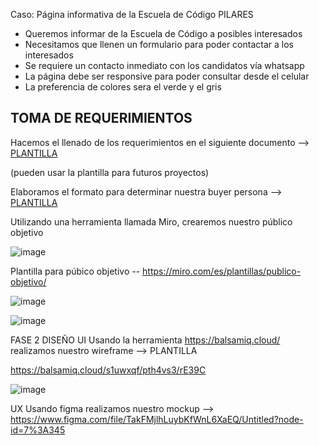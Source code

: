 Caso: Página informativa de la Escuela de Código PILARES
* Queremos informar de la Escuela de Código a posibles interesados
* Necesitamos que llenen un formulario para poder contactar a los interesados
* Se requiere un contacto inmediato con los candidatos vía whatsapp
* La página debe ser responsive para poder consultar desde el celular
* La preferencia de colores sera el verde y el gris
 
 ## TOMA DE REQUERIMIENTOS 
 Hacemos el llenado de los requerimientos en el siguiente documento --> [PLANTILLA](./1.-Reqierimientos.doc)
 
(pueden usar la plantilla para futuros proyectos)

Elaboramos el formato para determinar nuestra buyer persona --> [PLANTILLA](./2.-persona.pdf)

Utilizando una herramienta llamada Miro, crearemos nuestro público objetivo 

![image](https://user-images.githubusercontent.com/91554777/161871996-34895938-93cc-47e9-83f5-f431c8652de6.png)

Plantilla para púbico objetivo -- https://miro.com/es/plantillas/publico-objetivo/

![image](https://user-images.githubusercontent.com/101213020/162014572-a0650cbe-9fdd-42b9-ac46-1ac05da48cb0.png)

![image](https://user-images.githubusercontent.com/101213020/162587460-955222f7-a0b8-498d-b514-ed13324ad619.png)


FASE 2 DISEÑO
UI
Usando la herramienta https://balsamiq.cloud/ realizamos nuestro wireframe --> PLANTILLA

https://balsamiq.cloud/s1uwxqf/pth4vs3/rE39C

![image](https://user-images.githubusercontent.com/101213020/162590814-4c798b66-5f87-43b6-be36-b00e0422cc5a.png)


UX
Usando figma realizamos nuestro mockup --> https://www.figma.com/file/TakFMjlhLuybKfWnL6XaEQ/Untitled?node-id=7%3A345
